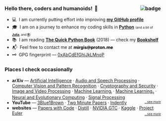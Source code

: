 <!-- A source code for my brief GitHub profile markdown/HTML page -->
<!-- by mirgis -->
<!-- on 2023-09-17 -->

### Hello there, coders and humanoids! <span title="Yes, I'm waving at YOU!">&thinsp;👋</span><span style="float: right">![badge](https://img.shields.io/endpoint?url=https%3A%2F%2Fhits.dwyl.com%2Fmirgis%2Fm%3F&style=flat&label=profile+visits&color=blue)</span>

- 💻 &nbsp;I am currently putting effort into improving [**my GitHub profile**](https://github.com/mirgis)
- 🎓 &nbsp;I am on a journey to enhance my coding skills in [**Python**](https://www.python.org/) <span style="font-size: 10px;">(and a bit of [**Julia**](https://julialang.org/), and [**R**](https://www.r-project.org/))</span>
- 📚 &nbsp;I am reading [**The Quick Python Book**](bookshelf.md#ced18) (2018) —  <span style="font-size: 14px;">check my [**Bookshelf**](bookshelf.md)</span>
- 📬 &nbsp;Feel free to contact me at <span style="position:relative; top:3px; left:1px"><img src="img/pm.png" height=14.5></img></span>
- 🗝️ &nbsp;GPG fingerprint — [0xAbCdEfGhiJkLMnoP]()

### Places I check occasionally
- **arXiv** — [Artificial Intelligence](https://arxiv.org/list/cs.AI/recent) · [Audio and Speech Processing](https://arxiv.org/list/eess.AS/recent) · [Computer Vision and Pattern Recognition](https://arxiv.org/list/cs.CV/recent) · [Cryptography and Security](https://arxiv.org/list/cs.CR/recent) · [Image and Video Processing](https://arxiv.org/list/eess.IV/recent) · [Machine Learning<sub>ı</sub>](https://arxiv.org/list/cs.LG/recent) · [Machine Learning<sub>ıı</sub>](https://arxiv.org/list/stat.ML/recent) · [Neural and Evolutionary Computing](https://arxiv.org/list/cs.NE/recent) · [Signal Processing](https://arxiv.org/list/eess.SP/recent)
- **YouTube** — [3Blue1Brown](https://www.youtube.com/@3blue1brown) · [Two Minute Papers](https://www.youtube.com/@TwoMinutePapers) · [Indently](https://www.youtube.com/@Indently)<span style="font-size: 10px; float: right;">[&hellip;see more](resources.md)</span>
- **websites** — [Papers with Code](https://paperswithcode.com/) · [Distill](https://distill.pub/) · [NVIDIA GTC](https://www.nvidia.com/gtc/) · [Kaggle](https://www.kaggle.com/) · [Project Euler](https://projecteuler.net/)<span style="position:relative; font-size: 10px; float: right; bottom: -4.5px">[&hellip;see more](resources.md)</span>
